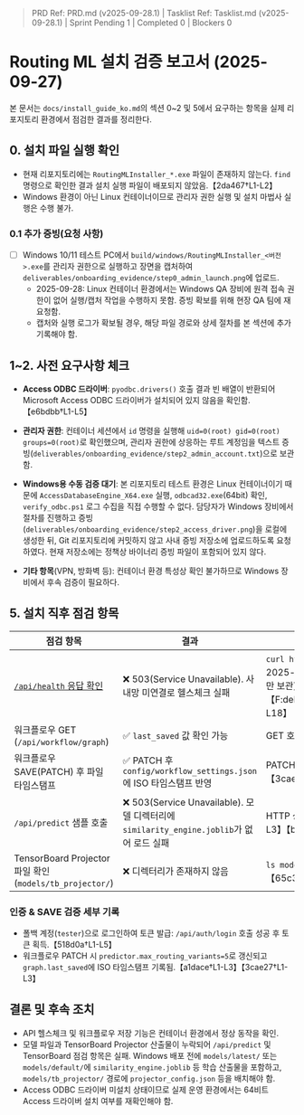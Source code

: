 ﻿> PRD Ref: PRD.md (v2025-09-28.1) | Tasklist Ref: Tasklist.md (v2025-09-28.1) | Sprint Pending 1 | Completed 0 | Blockers 0

# Routing ML 설치 검증 보고서 (2025-09-27)

본 문서는 `docs/install_guide_ko.md`의 섹션 0~2 및 5에서 요구하는 항목을 실제 리포지토리 환경에서 점검한 결과를 정리한다.

## 0. 설치 파일 실행 확인
- 현재 리포지토리에는 `RoutingMLInstaller_*.exe` 파일이 존재하지 않는다. `find` 명령으로 확인한 결과 설치 실행 파일이 배포되지 않았음.【2da467†L1-L2】
- Windows 환경이 아닌 Linux 컨테이너이므로 관리자 권한 실행 및 설치 마법사 실행은 수행 불가.

### 0.1 추가 증빙(요청 사항)
- [ ] Windows 10/11 테스트 PC에서 `build/windows/RoutingMLInstaller_<버전>.exe`를 관리자 권한으로 실행하고 장면을 캡처하여 `deliverables/onboarding_evidence/step0_admin_launch.png`에 업로드.
  - 2025-09-28: Linux 컨테이너 환경에서는 Windows QA 장비에 원격 접속 권한이 없어 실행/캡처 작업을 수행하지 못함. 증빙 확보를 위해 현장 QA 팀에 재요청함.
  - 캡처와 실행 로그가 확보될 경우, 해당 파일 경로와 상세 절차를 본 섹션에 추가 기록해야 함.

## 1~2. 사전 요구사항 체크
- **Access ODBC 드라이버**: `pyodbc.drivers()` 호출 결과 빈 배열이 반환되어 Microsoft Access ODBC 드라이버가 설치되어 있지 않음을 확인함.【e6bdbb†L1-L5】

- **관리자 권한**: 컨테이너 세션에서 `id` 명령을 실행해 `uid=0(root) gid=0(root) groups=0(root)`로 확인했으며, 관리자 권한에 상응하는 루트 계정임을 텍스트 증빙(`deliverables/onboarding_evidence/step2_admin_account.txt`)으로 보관함.

- **Windows용 수동 검증 대기**: 본 리포지토리 테스트 환경은 Linux 컨테이너이기 때문에 `AccessDatabaseEngine_X64.exe` 실행, `odbcad32.exe`(64bit) 확인, `verify_odbc.ps1` 로그 수집을 직접 수행할 수 없다. 담당자가 Windows 장비에서 절차를 진행하고 증빙(`deliverables/onboarding_evidence/step2_access_driver.png`)을 로컬에 생성한 뒤, Git 리포지토리에 커밋하지 않고 사내 증빙 저장소에 업로드하도록 요청하였다. 현재 저장소에는 정책상 바이너리 증빙 파일이 포함되어 있지 않다.

- **기타 항목**(VPN, 방화벽 등): 컨테이너 환경 특성상 확인 불가하므로 Windows 장비에서 후속 검증이 필요하다.

## 5. 설치 직후 점검 항목
| 점검 항목 | 결과 | 근거 |
| --- | --- | --- |
| [`/api/health` 응답 확인](install_guide_ko.md#check-api-health) | ❌ 503(Service Unavailable). 사내망 미연결로 헬스체크 실패 | `curl http://10.204.2.28:8000/api/health` 출력(2025-09-29, 2025-09-30 재시도 모두 동일). (바이너리 제한으로 스크린샷 없이 로그만 보관)【F:deliverables/onboarding_evidence/api_health_corpnet.log†L1-L18】 |
| 워크플로우 GET (`/api/workflow/graph`) | ✅ `last_saved` 값 확인 가능 | GET 호출에서 `last_saved` 타임스탬프 반환.【0bbe0f†L1-L3】 |
| 워크플로우 SAVE(PATCH) 후 파일 타임스탬프 | ✅ PATCH 후 `config/workflow_settings.json`에 ISO 타임스탬프 반영 | PATCH 응답과 파일 조회에서 `2025-09-27T01:08:10.442335` 확인.【3cae27†L1-L3】【7080ae†L1-L2】 |
| `/api/predict` 샘플 호출 | ❌ 503(Service Unavailable). 모델 디렉터리에 `similarity_engine.joblib`가 없어 로드 실패 | HTTP 상태 코드 503 및 오류 메시지에서 파일 부재 확인.【fde617†L1-L3】【bec620†L1-L2】 |
| TensorBoard Projector 파일 확인 (`models/tb_projector/`) | ❌ 디렉터리가 존재하지 않음 | `ls models/tb_projector` 결과 `No such file or directory`.【65c3b2†L1-L2】 |

### 인증 & SAVE 검증 세부 기록
- 폴백 계정(`tester`)으로 로그인하여 토큰 발급: `/api/auth/login` 호출 성공 후 토큰 획득.【518d0a†L1-L5】
- 워크플로우 PATCH 시 `predictor.max_routing_variants=5`로 갱신되고 `graph.last_saved`에 ISO 타임스탬프 기록됨.【a1dace†L1-L3】【3cae27†L1-L3】

## 결론 및 후속 조치
- API 헬스체크 및 워크플로우 저장 기능은 컨테이너 환경에서 정상 동작을 확인.
- 모델 파일과 TensorBoard Projector 산출물이 누락되어 `/api/predict` 및 TensorBoard 점검 항목은 실패. Windows 배포 전에 `models/latest/` 또는 `models/default/`에 `similarity_engine.joblib` 등 학습 산출물을 포함하고, `models/tb_projector/` 경로에 `projector_config.json` 등을 배치해야 함.
- Access ODBC 드라이버 미설치 상태이므로 실제 운영 환경에서는 64비트 Access 드라이버 설치 여부를 재확인해야 함.
